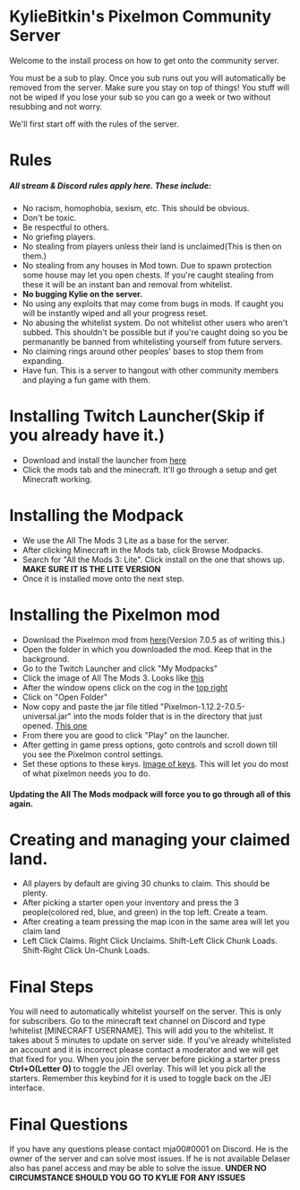 # KylieBitkin's Pixelmon Community Server

Welcome to the install process on how to get onto the community server.

You must be a sub to play. Once you sub runs out you will automatically be removed from the server. Make sure you stay on top of things! You stuff will not be wiped if you lose your sub so you can go a week or two without resubbing and not worry.

We'll first start off with the rules of the server.

# Rules
##### All stream & Discord rules apply here. These include:
- No racism, homophobia, sexism, etc. This should be obvious.
- Don't be toxic.
- Be respectful to others.
- No griefing players.
- No stealing from players unless their land is unclaimed(This is then on them.)
- No stealing from any houses in Mod town. Due to spawn protection some house may let you open chests. If you're caught stealing from these it will be an instant ban and removal from whitelist.
- **No bugging Kylie on the server.**
- No using any exploits that may come from bugs in mods. If caught you will be instantly wiped and all your progress reset.
- No abusing the whitelist system. Do not whitelist other users who aren't subbed. This shouldn't be possible but if you're caught doing so you be permanantly be banned from whitelisting yourself from future servers. 
- No claiming rings around other peoples' bases to stop them from expanding.
- Have fun. This is a server to hangout with other community members and playing a fun game with them.

# Installing Twitch Launcher(Skip if you already have it.)

  - Download and install the launcher from [here](https://www.twitch.tv/downloads)
  - Click the mods tab and the minecraft. It'll go through a setup and get Minecraft working.

# Installing the Modpack

- We use the All The Mods 3 Lite as a base for the server.
- After clicking Minecraft in the Mods tab, click Browse Modpacks.
- Search for "All the Mods 3: Lite". Click install on the one that shows up. **MAKE SURE IT IS THE LITE VERSION**
- Once it is installed move onto the next step.

# Installing the Pixelmon mod

- Download the Pixelmon mod from [here](https://dl.reforged.gg/2TZfCbc)(Version 7.0.5 as of writing this.)
- Open the folder in which you downloaded the mod. Keep that in the background.
- Go to the Twitch Launcher and click "My Modpacks"
- Click the image of All The Mods 3. Looks like [this](https://i.imgur.com/tYbTRPY.jpg)
- After the window opens click on the cog in the [top right](https://i.imgur.com/BhfSEYP.png)
- Click on "Open Folder"
- Now copy and paste the jar file titled "Pixelmon-1.12.2-7.0.5-universal.jar" into the mods folder that is in the directory that just opened. [This one](https://i.imgur.com/CofmdYy.png)
- From there you are good to click "Play" on the launcher. 
- After getting in game press options, goto controls and scroll down till you see the Pixelmon control settings.
- Set these options to these keys. [Image of keys](https://i.imgur.com/DLMFvrs.jpg). This will let you do most of what pixelmon needs you to do.
 
#### Updating the All The Mods modpack will force you to go through all of this again.

# Creating and managing your claimed land.

- All players by default are giving 30 chunks to claim. This should be plenty.
- After picking a starter open your inventory and press the 3 people(colored red, blue, and green) in the top left. Create a team.
- After creating a team pressing the map icon in the same area will let you claim land
- Left Click Claims. Right Click Unclaims. Shift-Left Click Chunk Loads. Shift-Right Click Un-Chunk Loads.

# Final Steps

You will need to automatically whitelist yourself on the server. This is only for subscribers. Go to the minecraft text channel on Discord and type !whitelist [MINECRAFT USERNAME]. This will add you to the whitelist. It takes about 5 minutes to update on server side. If you've already whitelisted an account and it is incorrect please contact a moderator and we will get that fixed for you. When you join the server before picking a starter press **Ctrl+O(Letter O)** to toggle the JEI overlay. This will let you pick all the starters. Remember this keybind for it is used to toggle back on the JEI interface. 

# Final Questions
If you have any questions please contact mja00#0001 on Discord. He is the owner of the server and can solve most issues. If he is not available Delaser also has panel access and may be able to solve the issue. **UNDER NO CIRCUMSTANCE SHOULD YOU GO TO KYLIE FOR ANY ISSUES**
